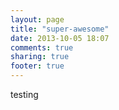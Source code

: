 ```yaml
---
layout: page
title: "super-awesome"
date: 2013-10-05 18:07
comments: true
sharing: true
footer: true
---
```


testing